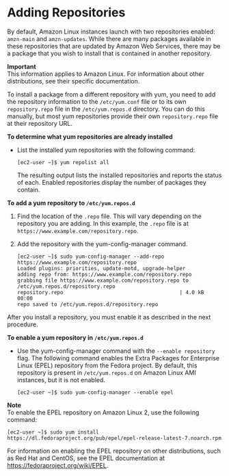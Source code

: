 # Adding Repositories<a name="add-repositories"></a>

By default, Amazon Linux instances launch with two repositories enabled: `amzn-main` and `amzn-updates`\. While there are many packages available in these repositories that are updated by Amazon Web Services, there may be a package that you wish to install that is contained in another repository\.

**Important**  
This information applies to Amazon Linux\. For information about other distributions, see their specific documentation\.

To install a package from a different repository with yum, you need to add the repository information to the `/etc/yum.conf` file or to its own `repository.repo` file in the `/etc/yum.repos.d` directory\. You can do this manually, but most yum repositories provide their own `repository.repo` file at their repository URL\.

**To determine what yum repositories are already installed**
+ List the installed yum repositories with the following command:

  ```
  [ec2-user ~]$ yum repolist all
  ```

  The resulting output lists the installed repositories and reports the status of each\. Enabled repositories display the number of packages they contain\.

**To add a yum repository to `/etc/yum.repos.d`**

1. Find the location of the `.repo` file\. This will vary depending on the repository you are adding\. In this example, the `.repo` file is at `https://www.example.com/repository.repo`\.

1. Add the repository with the yum\-config\-manager command\.

   ```
   [ec2-user ~]$ sudo yum-config-manager --add-repo https://www.example.com/repository.repo
   Loaded plugins: priorities, update-motd, upgrade-helper
   adding repo from: https://www.example.com/repository.repo
   grabbing file https://www.example.com/repository.repo to /etc/yum.repos.d/repository.repo
   repository.repo                                      | 4.0 kB     00:00
   repo saved to /etc/yum.repos.d/repository.repo
   ```

After you install a repository, you must enable it as described in the next procedure\.

**To enable a yum repository in `/etc/yum.repos.d`**
+ Use the yum\-config\-manager command with the `--enable repository` flag\. The following command enables the Extra Packages for Enterprise Linux \(EPEL\) repository from the Fedora project\. By default, this repository is present in `/etc/yum.repos.d` on Amazon Linux AMI instances, but it is not enabled\.

  ```
  [ec2-user ~]$ sudo yum-config-manager --enable epel
  ```
**Note**  
To enable the EPEL repository on Amazon Linux 2, use the following command:  

  ```
  [ec2-user ~]$ sudo yum install https://dl.fedoraproject.org/pub/epel/epel-release-latest-7.noarch.rpm
  ```
For information on enabling the EPEL repository on other distributions, such as Red Hat and CentOS, see the EPEL documentation at [https://fedoraproject\.org/wiki/EPEL](https://fedoraproject.org/wiki/EPEL)\.
